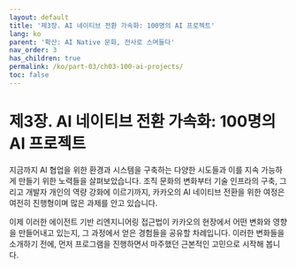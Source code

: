 ```yaml
---
layout: default
title: '제3장. AI 네이티브 전환 가속화: 100명의 AI 프로젝트'
lang: ko
parent: '확산: AI Native 문화, 전사로 스며들다'
nav_order: 3
has_children: true
permalink: /ko/part-03/ch03-100-ai-projects/
toc: false
---
```


# 제3장. AI 네이티브 전환 가속화: 100명의 AI 프로젝트

지금까지 AI 협업을 위한 환경과 시스템을 구축하는 다양한 시도들과 이를 지속 가능하게 만들기 위한 노력들을 살펴보았습니다. 조직 문화의 변화부터 기술 인프라의 구축, 그리고 개발자 개인의 역량 강화에 이르기까지, 카카오의 AI 네이티브 전환을 위한 여정은 여전히 진행형이며 많은 과제를 안고 있습니다.

이제 이러한 에이전트 기반 리엔지니어링 접근법이 카카오의 현장에서 어떤 변화와 영향을 만들어내고 있는지, 그 과정에서 얻은 경험들을 공유할 차례입니다. 이러한 변화들을 소개하기 전에, 먼저 프로그램을 진행하면서 마주했던 근본적인 고민으로 시작해 봅니다.

